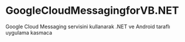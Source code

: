 GoogleCloudMessagingforVB.NET
=============================

Google Cloud Messaging servisini kullanarak .NET ve Android taraflı uygulama kasmaca 